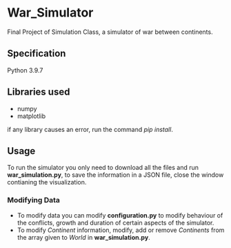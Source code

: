# War_Simulator
Final Project of Simulation Class, a simulator of war between continents.

## Specification
Python 3.9.7

## Libraries used
* numpy
* matplotlib

if any library causes an error, run the command _pip install_.

## Usage
To run the simulator you only need to download all the files and run **war_simulation.py**, to save the information in a JSON file, close the window contianing the visualization.

### Modifying Data
* To modify data you can modify **configuration.py** to modify behaviour of the conflicts, growth and duration of certain aspects of the simulator.
* To modify _Continent_ information, modify, add or remove _Continents_ from the array given to _World_ in **war_simulation.py**.